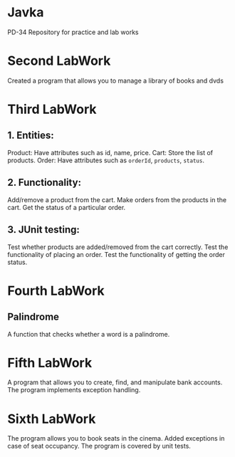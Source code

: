 # Javka
PD-34
Repository for practice and lab works
# Second LabWork
Created a program that allows you to manage a library of books and dvds
# Third LabWork
## 1. Entities:
Product: Have attributes such as id, name, price.
Cart: Store the list of products.
Order: Have attributes such as `orderId`, `products`, `status`.
## 2. Functionality:
Add/remove a product from the cart.
Make orders from the products in the cart.
Get the status of a particular order.
## 3.  JUnit testing:
Test whether products are added/removed from the cart correctly.
Test the functionality of placing an order.
Test the functionality of getting the order status. 
# Fourth LabWork
## Palindrome
A function that checks whether a word is a palindrome.
# Fifth LabWork
A program that allows you to create, find, and manipulate bank accounts. 
The program implements exception handling.
# Sixth LabWork
The program allows you to book seats in the cinema. 
Added exceptions in case of seat occupancy. 
The program is covered by unit tests.
